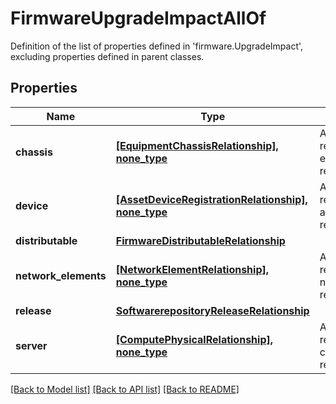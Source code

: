 # FirmwareUpgradeImpactAllOf

Definition of the list of properties defined in 'firmware.UpgradeImpact', excluding properties defined in parent classes.
## Properties
Name | Type | Description | Notes
------------ | ------------- | ------------- | -------------
**chassis** | [**[EquipmentChassisRelationship], none_type**](EquipmentChassisRelationship.md) | An array of relationships to equipmentChassis resources. | [optional] 
**device** | [**[AssetDeviceRegistrationRelationship], none_type**](AssetDeviceRegistrationRelationship.md) | An array of relationships to assetDeviceRegistration resources. | [optional] [readonly] 
**distributable** | [**FirmwareDistributableRelationship**](FirmwareDistributableRelationship.md) |  | [optional] 
**network_elements** | [**[NetworkElementRelationship], none_type**](NetworkElementRelationship.md) | An array of relationships to networkElement resources. | [optional] 
**release** | [**SoftwarerepositoryReleaseRelationship**](SoftwarerepositoryReleaseRelationship.md) |  | [optional] 
**server** | [**[ComputePhysicalRelationship], none_type**](ComputePhysicalRelationship.md) | An array of relationships to computePhysical resources. | [optional] 

[[Back to Model list]](../README.md#documentation-for-models) [[Back to API list]](../README.md#documentation-for-api-endpoints) [[Back to README]](../README.md)


